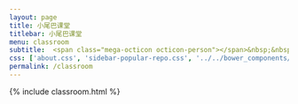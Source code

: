 ```yaml
---
layout: page
title: 小尾巴课堂
titlebar: 小尾巴课堂
menu: classroom
subtitle:  <span class="mega-octicon octicon-person"></span>&nbsp;&nbsp; 欢迎来到小尾巴课堂         
css: ['about.css', 'sidebar-popular-repo.css', '../../bower_components/flag-icon-css/css/flag-icon.min.css']
permalink: /classroom
---
```


{% include classroom.html %}



